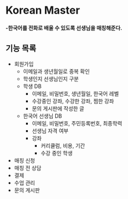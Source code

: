 # Korean Master
#### -한국어를 전화로 배울 수 있도록 선생님을 매칭해준다.
## 기능 목록
- 회원가입
    - 이메일과 생년월일로 중복 확인
    - 학생인지 선생님인지 구분
    - 학생 DB
        - 이메일, 비밀번호, 생년월일, 한국어 레벨
        - 수강중인 강좌, 수강한 강좌, 찜한 강좌
        - 문의 게시판에 작성한 글
    - 한국어 선생님 DB
        - 이메일, 비밀번호, 주민등록번호, 최종학력
        - 선생님 자격 여부
        - 강좌
            - 커리큘럼, 비용, 기간
            - 수강 중인 학생
- 매칭 신청
- 매칭 전 상담
- 결제
- 수업 관리
- 문의 게시판